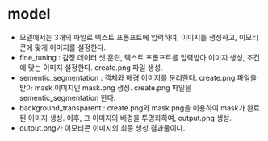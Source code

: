 # model 

- 모델에서는 3개의 파일로 텍스트 프롬프트에 입력하여, 이미지를 생성하고, 이모티콘에 맞게 이미지를 설정한다.
- fine_tuning : 감정 데이터 셋 훈련, 텍스트 프롬프트를 입력받아 이미지 생성, 조건에 맞는 이미지 설정한다. create.png 파일 생성.
- sementic_segmentation : 객체와 배경 이미지를 분리한다. create.png 파일을 받아 mask 이미지인 mask.png 생성. create.png 파일을 sementic_segmentation 한다.
- background_transparent : create.png와 mask.png을 이용하여 mask가 완료된 이미지 생성. 이후, 그 이미지의 배경을 투명화하여, output.png 생성.
- output.png가 이모티콘 이미지의 최종 생성 결과물이다.
